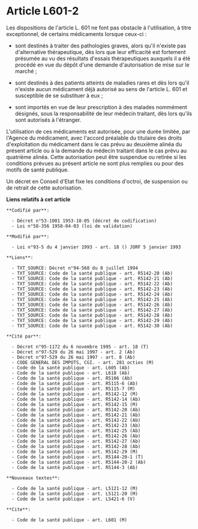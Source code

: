 # Article L601-2

Les dispositions de l'article L. 601 ne font pas obstacle à l'utilisation, à titre exceptionnel, de certains médicaments
lorsque ceux-ci :

- sont destinés à traiter des pathologies graves, alors qu'il n'existe pas d'alternative thérapeutique, dès lors que leur
efficacité est fortement présumée au vu des résultats d'essais thérapeutiques auxquels il a été procédé en vue du dépôt d'une
demande d'autorisation de mise sur le marché ;

- sont destinés à des patients atteints de maladies rares et dès lors qu'il n'existe aucun médicament déjà autorisé au sens
de l'article L. 601 et susceptible de se substituer à eux ;

- sont importés en vue de leur prescription à des malades nommément désignés, sous la responsabilité de leur médecin
traitant, dès lors qu'ils sont autorisés à l'étranger.

L'utilisation de ces médicaments est autorisée, pour une durée limitée, par l'Agence du médicament, avec l'accord préalable
du titulaire des droits d'exploitation du médicament dans le cas prévu au deuxième alinéa du présent article ou à la demande
du médecin traitant dans le cas prévu au quatrième alinéa. Cette autorisation peut être suspendue ou retirée si les
conditions prévues au présent article ne sont plus remplies ou pour des motifs de santé publique.

Un décret en Conseil d'Etat fixe les conditions d'octroi, de suspension ou de retrait de cette autorisation.

**Liens relatifs à cet article**

	**Codifié par**:

	  - Décret n°53-1001 1953-10-05 (décret de codification)
	  - Loi n°58-356 1958-04-03 (loi de validation)

	**Modifié par**:

	  - Loi n°93-5 du 4 janvier 1993 - art. 18 () JORF 5 janvier 1993

	**Liens**:

	  - TXT_SOURCE: Décret n°94-568 du 8 juillet 1994
	  - TXT_SOURCE: Code de la santé publique - art. R5142-20 (Ab)
	  - TXT_SOURCE: Code de la santé publique - art. R5142-21 (Ab)
	  - TXT_SOURCE: Code de la santé publique - art. R5142-22 (Ab)
	  - TXT_SOURCE: Code de la santé publique - art. R5142-23 (Ab)
	  - TXT_SOURCE: Code de la santé publique - art. R5142-24 (Ab)
	  - TXT_SOURCE: Code de la santé publique - art. R5142-25 (Ab)
	  - TXT_SOURCE: Code de la santé publique - art. R5142-26 (Ab)
	  - TXT_SOURCE: Code de la santé publique - art. R5142-27 (Ab)
	  - TXT_SOURCE: Code de la santé publique - art. R5142-28 (Ab)
	  - TXT_SOURCE: Code de la santé publique - art. R5142-29 (Ab)
	  - TXT_SOURCE: Code de la santé publique - art. R5142-30 (Ab)

	**Cité par**:

	  - Décret n°95-1172 du 6 novembre 1995 - art. 18 (T)
	  - Décret n°97-529 du 26 mai 1997 - art. 2 (Ab)
	  - Décret n°97-529 du 26 mai 1997 - art. 8 (Ab)
	  - CODE GENERAL DES IMPOTS, CGI. - art. 281 octies (M)
	  - Code de la santé publique - art. L605 (Ab)
	  - Code de la santé publique - art. L618 (Ab)
	  - Code de la santé publique - art. R5106 (Ab)
	  - Code de la santé publique - art. R5115-6 (Ab)
	  - Code de la santé publique - art. R5115-7 (M)
	  - Code de la santé publique - art. R5142-12 (M)
	  - Code de la santé publique - art. R5142-14 (Ab)
	  - Code de la santé publique - art. R5142-15 (M)
	  - Code de la santé publique - art. R5142-20 (Ab)
	  - Code de la santé publique - art. R5142-21 (Ab)
	  - Code de la santé publique - art. R5142-22 (Ab)
	  - Code de la santé publique - art. R5142-23 (Ab)
	  - Code de la santé publique - art. R5142-25 (Ab)
	  - Code de la santé publique - art. R5142-26 (Ab)
	  - Code de la santé publique - art. R5142-27 (Ab)
	  - Code de la santé publique - art. R5142-28 (Ab)
	  - Code de la santé publique - art. R5142-29 (M)
	  - Code de la santé publique - art. R5144-20-1 (T)
	  - Code de la santé publique - art. R5144-20-2 (Ab)
	  - Code de la santé publique - art. R5144-3 (Ab)

	**Nouveaux textes**:

	  - Code de la santé publique - art. L5121-12 (M)
	  - Code de la santé publique - art. L5121-20 (M)
	  - Code de la santé publique - art. L5421-6 (V)

	**Cite**:

	  - Code de la santé publique - art. L601 (M)
